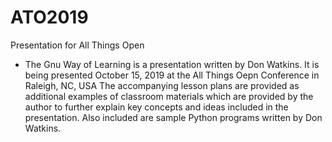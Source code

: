 # ATO2019
Presentation for All Things Open
- The Gnu Way of Learning is a presentation written by Don Watkins. It is being presented October 15, 2019 at the All Things Oepn Conference in Raleigh, NC, USA
The accompanying lesson plans are provided as additional examples of classroom materials which are provided by the author to
further explain key concepts and ideas included in the presentation. Also included are sample Python programs written by
Don Watkins. 

